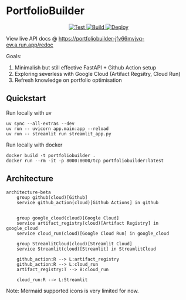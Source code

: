 # PortfolioBuilder

<p align="center">
<a href="https://github.com/yeungadrian/PortfolioBuilder/actions/workflows/test.yml?query=branch%3Amain+event%3Apush+" target="_blank">
    <img src="https://github.com/yeungadrian/PortfolioBuilder/actions/workflows/test.yml/badge.svg?branch=main&event=push" alt="Test">
</a>
<a href="https://github.com/yeungadrian/PortfolioBuilder/actions/workflows/build-push.yml?query=branch%3Amain" target="_blank">
    <img src="https://github.com/yeungadrian/PortfolioBuilder/actions/workflows/build-push.yml/badge.svg?branch=main" alt="Build">
</a>
<a href="https://github.com/yeungadrian/PortfolioBuilder/actions/workflows/deploy.yml?query=branch%3Amain" target="_blank">
    <img src="https://github.com/yeungadrian/PortfolioBuilder/actions/workflows/deploy.yml/badge.svg?branch=main" alt="Deploy">
</a>
</p>

View live API docs @ https://portfoliobuilder-jfv66mvjvq-ew.a.run.app/redoc

Goals:
1. Minimalish but still effective FastAPI + Github Action setup
2. Exploring severless with Google Cloud (Artifact Regsitry, Cloud Run)
3. Refresh knowledge on portfolio optimisation

## Quickstart
Run locally with uv
```
uv sync --all-extras --dev
uv run -- uvicorn app.main:app --reload
uv run -- streamlit run streamlit_app.py
```
Run locally with docker
```
docker build -t portfoliobuilder .
docker run --rm -it -p 8000:8000/tcp portfoliobuilder:latest
```
## Architecture

```mermaid
architecture-beta
    group github(cloud)[Github]
    service github_action(cloud)[Github Actions] in github


    group google_cloud(cloud)[Google Cloud]
    service artifact_registry(cloud)[Artifact Registry] in google_cloud
    service cloud_run(cloud)[Google Cloud Run] in google_cloud

    group StreamlitCloud(cloud)[Streamlit Cloud]
    service Streamlit(cloud)[Streamlit] in StreamlitCloud

    github_action:R --> L:artifact_registry
    github_action:R --> L:cloud_run
    artifact_registry:T --> B:cloud_run

    cloud_run:R --> L:Streamlit
```
Note: Mermaid supported icons is very limited for now.
